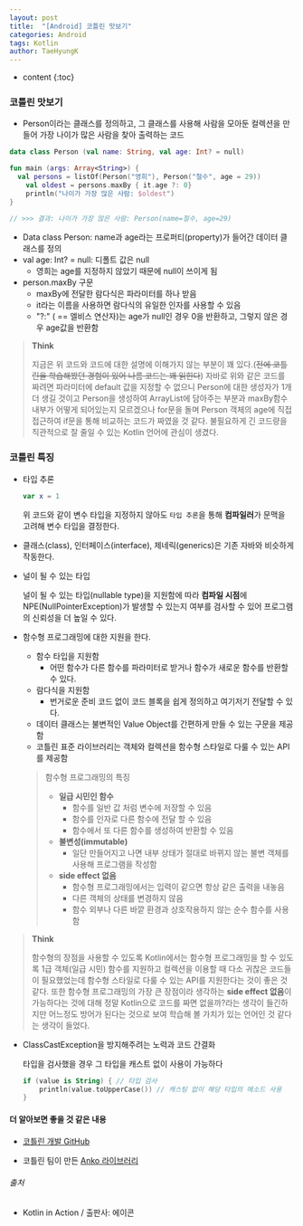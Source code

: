 ```yaml
---
layout: post
title:  "[Android] 코틀린 맛보기"
categories: Android
tags: Kotlin
author: TaeHyungK
---
```


* content
{:toc}


### 코틀린 맛보기

- Person이라는 클래스를 정의하고, 그 클래스를 사용해 사람을 모아둔 컬렉션을 만들어 가장 나이가 많은 사람을 찾아 출력하는 코드

```kotlin
data class Person (val name: String, val age: Int? = null)

fun main (args: Array<String>) {
  val persons = listOf(Person("영희"), Person("철수", age = 29))
	val oldest = persons.maxBy { it.age ?: 0}
	println("나이가 가장 많은 사람: $oldest")
}

// >>> 결과: 나이가 가장 많은 사람: Person(name=철수, age=29)
```

- Data class Person: name과 age라는 프로퍼티(property)가 들어간 데이터 클래스를 정의
- val age: Int? = null: 디폴트 값은 null
  - 영희는 age를 지정하지 않았기 때문에 null이 쓰이게 됨
- person.maxBy 구문
  - maxBy에 전달한 람다식은 파라미터를 하나 받음
  - it라는 이름을 사용하면 람다식의 유일한 인자를 사용할 수 있음
  - "?:" ( == 엘비스 연산자)는 age가 null인 경우 0을 반환하고, 그렇지 않은 경우 age값을 반환함

> **Think**
>
> 지금은 위 코드와 코드에 대한 설명에 이해가지 않는 부분이 꽤 있다.(~~전에 코틀린을 학습해봤던 경험이 있어 나름 코드는 꽤 읽힌다~~)  자바로 위와 같은 코드를 짜려면 파라미터에 default 값을 지정할 수 없으니 Person에 대한 생성자가 1개 더 생길 것이고 Person을 생성하여 ArrayList에 담아주는 부분과 maxBy함수 내부가 어떻게 되어있는지 모르겠으나 for문을 돌며 Person 객체의 age에 직접 접근하여 if문을 통해 비교하는 코드가 짜였을 것 같다. 불필요하게 긴 코드량을 직관적으로 잘 줄일 수 있는 Kotlin 언어에 관심이 생겼다.

### 코틀린 특징

- 타입 추론

  ```kotlin
  var x = 1
  ```
  위 코드와 같이 변수 타입을 지정하지 않아도 `타입 추론`을 통해 **컴파일러**가 문맥을 고려해 변수 타입을 결정한다.
  
- 클래스(class), 인터페이스(interface), 제네릭(generics)은 기존 자바와 비슷하게 작동한다.

- 널이 될 수 있는 타입

  널이 될 수 있는 타입(nullable type)을 지원함에 따라 **컴파일 시점**에 NPE(NullPointerException)가 발생할 수 있는지 여부를 검사할 수 있어 프로그램의 신뢰성을 더 높일 수 있다.
  
- 함수형 프로그래밍에 대한 지원을 한다.
  - 함수 타입을 지원함
    - 어떤 함수가 다른 함수를 파라미터로 받거나 함수가 새로운 함수를 반환할 수 있다.
  - 람다식을 지원함
    - 번거로운 준비 코드 없이 코드 블록을 쉽게 정의하고 여기저기 전달할 수 있다.
  - 데이터 클래스는 불변적인 Value Object를 간편하게 만들 수 있는 구문을 제공함
  - 코틀린 표준 라이브러리는 객체와 컬렉션을 함수형 스타일로 다룰 수 있는 API를 제공함 
  
  > 함수형 프로그래밍의 특징
  >
  > - **일급 시민인 함수**
  >   - 함수를 일반 값 처럼 변수에 저장할 수 있음
  >   - 함수를 인자로 다른 함수에 전달 할 수 있음
  >   - 함수에서 또 다른 함수를 생성하여 반환할 수 있음
  > - **불변성(immutable)**
  >   - 일단 만들어지고 나면 내부 상태가 절대로 바뀌지 않는 불변 객체를 사용해 프로그램을 작성함
  > - **side effect 없음**
  >   - 함수형 프로그래밍에서는 입력이 같으면 항상 같은 출력을 내놓음
  >   - 다른 객체의 상태를 변경하지 않음
  >   - 함수 외부나 다른 바깥 환경과 상호작용하지 않는 순수 함수를 사용함

> **Think**
>
> 함수형의 장점을 사용할 수 있도록 Kotlin에서는 함수형 프로그래밍을 할 수 있도록 1급 객체(일급 시민) 함수를 지원하고 컬렉션을 이용할 때 다소 귀찮은 코드들이 필요했었는데 함수형 스타일로 다룰 수 있는 API를 지원한다는 것이 좋은 것 같다. 또한 함수형 프로그래밍의 가장 큰 장점이라 생각하는 **side effect 없음**이 가능하다는 것에 대해 정말 Kotlin으로 코드를 짜면 없을까?라는 생각이 들긴하지만 어느정도 방어가 된다는 것으로 보여 학습해 볼 가치가 있는 언어인 것 같다는 생각이 들었다.

- ClassCastException을 방지해주려는 노력과 코드 간결화

  타입을 검사했을 경우 그 타입을 캐스트 없이 사용이 가능하다
  ```kotlin
  if (value is String) { // 타입 검사
      println(value.toUpperCase()) // 캐스팅 없이 해당 타입의 메소드 사용
  }
  ```

#### 더 알아보면 좋을 것 같은 내용

- [코틀린 개발 GitHub](https://github.com/jetbrains/kotlin)

- 코틀린 팀이 만든 [Anko 라이브러리](https://github.com/kotlin/anko)

###### 출처

- Kotlin in Action / 출판사: 에이콘